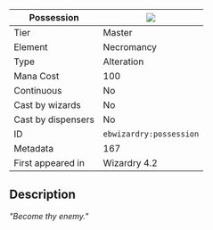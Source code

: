 | Possession |![](https://github.com/Electroblob77/Wizardry/blob/1.12.2/src/main/resources/assets/ebwizardry/textures/spells/possession.png)|
|---|---|
| Tier | Master |
| Element | Necromancy |
| Type | Alteration |
| Mana Cost | 100 |
| Continuous | No |
| Cast by wizards | No |
| Cast by dispensers | No |
| ID | `ebwizardry:possession` |
| Metadata | 167 |
| First appeared in | Wizardry 4.2 |
## Description
_"Become thy enemy."_